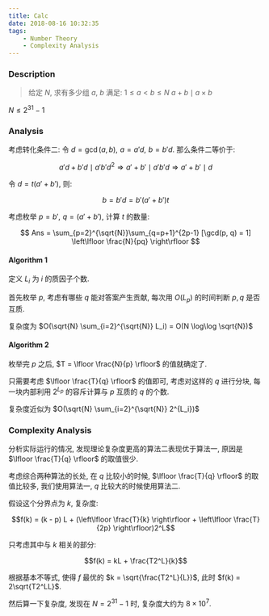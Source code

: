 ```yaml
---
title: Calc
date: 2018-08-16 10:32:35
tags:
    - Number Theory
    - Complexity Analysis
---
```



### Description

> 给定 $N$, 求有多少组 $a$, $b$ 满足:
$1 \le a < b \le N$
$a + b \mid a \times b$

$N \le 2 ^ {31} - 1$

<!--more-->

### Analysis

考虑转化条件二:
令 $d = \gcd(a, b),\,\, a = a'd,\,\, b = b'd$. 那么条件二等价于:

$$a'd + b'd \mid a'b'd^2 \Rightarrow a' + b' \mid a'b'd \Rightarrow a' + b' \mid d$$

令 $d = t(a' + b')$, 则:

$$b = b'd = b'(a' + b')t$$

考虑枚举 $p = b',\,\, q = (a' + b')$, 计算 $t$ 的数量:

$$ Ans = \sum_{p=2}^{\sqrt{N}}\sum_{q=p+1}^{2p-1} [\gcd(p, q) = 1] \left\lfloor \frac{N}{pq} \right\rfloor $$

#### Algorithm 1

定义 $L_i$ 为 $i$ 的质因子个数.

首先枚举 $p$, 考虑有哪些 $q$ 能对答案产生贡献, 每次用 $O(L_p)$ 的时间判断 $p, q$ 是否互质.

复杂度为 $O(\sqrt{N} \sum_{i=2}^{\sqrt{N}} L_i) = O(N \log\log \sqrt{N})$

#### Algorithm 2

枚举完 $p$ 之后, $T = \lfloor \frac{N}{p} \rfloor$ 的值就确定了.

只需要考虑 $\lfloor \frac{T}{q} \rfloor$ 的值即可, 考虑对这样的 $q$ 进行分块, 每一块内部利用 $2^{L_p}$ 的容斥计算与 $p$ 互质的 $q$ 的个数.

复杂度近似为 $O(\sqrt{N} \sum_{i=2}^{\sqrt{N}} 2^{L_i})$

### Complexity Analysis

分析实际运行的情况, 发现理论复杂度更高的算法二表现优于算法一, 原因是 $\lfloor \frac{T}{q} \rfloor$ 的取值很少.

考虑综合两种算法的长处, 在 $q$ 比较小的时候, $\lfloor \frac{T}{q} \rfloor$ 的取值比较多, 我们使用算法一, $q$ 比较大的时候使用算法二.

假设这个分界点为 $k$, 复杂度:

$$f(k) = (k - p) L + (\left\lfloor \frac{T}{k} \right\rfloor + \left\lfloor \frac{T}{2p} \right\rfloor)2^L$$

只考虑其中与 $k$ 相关的部分:

$$f(k) = kL + \frac{T2^L}{k}$$

根据基本不等式, 使得 $f$ 最优的 $k = \sqrt{\frac{T2^L}{L}}$, 此时 $f(k) = 2\sqrt{T2^LL}$.

然后算一下复杂度, 发现在 $N = 2^{31}-1$ 时, 复杂度大约为 $8 \times 10 ^ 7$.
